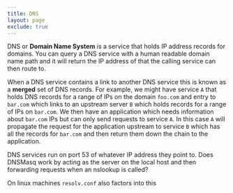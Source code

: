 ```yaml
---
title: DNS
layout: page
exclude: true
---
```


DNS or **Domain Name System** is a service that holds IP address records for domains. You can query a DNS service with a human readable domain name path and it will return the IP address of that the calling service can then route to.

When a DNS service contains a link to another DNS service this is known as a **merged** set of DNS records. For example, we might have service `A` that holds DNS records for a range of IPs on the domain `foo.com` and entry to `bar.com` which links to an upstream server `B` which holds records for a range of IPs on `bar.com`. We then have an application which needs information about `bar.com` IPs but can only send requests to service `A`. In this case `A` will propagate the request for the application upstream to service `B` which has all the records for `bar.com` and then return them down the chain to the application.

DNS services run on port 53 of whatever IP address they point to. Does DNSMasq work by acting as the server on the local host and then forwarding requests when an nslookup is called?

On linux machines `resolv.conf` also factors into this 
<!--stackedit_data:
eyJoaXN0b3J5IjpbNTUxNDUzMDEyLDQ5MjMyNzcyLC0xODc2NT
MwNjQ5LC0xODE2NjgzNTgsLTE4MTY2ODM1OF19
-->